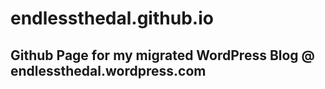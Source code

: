 # endlessthedal.github.io

## Github Page for my migrated WordPress Blog @ endlessthedal.wordpress.com
